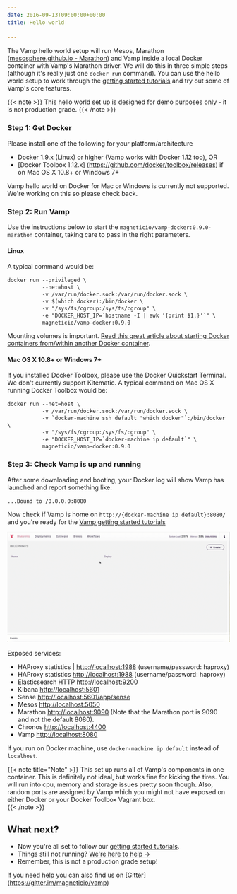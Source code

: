 ```yaml
---
date: 2016-09-13T09:00:00+00:00
title: Hello world

---
```


The Vamp hello world setup will run Mesos, Marathon ([mesosphere.github.io - Marathon](https://mesosphere.github.io/marathon/)) and Vamp inside a local Docker container with Vamp's Marathon driver.  We will do this in three simple steps (although it's really just one `docker run` command). You can use the hello world setup to work through the [getting started tutorials](/documentation/tutorials) and try out some of Vamp's core features.

{{< note >}}
This hello world set up is designed for demo purposes only - it is not production grade.
{{< /note >}}

### Step 1: Get Docker

Please install one of the following for your platform/architecture

- Docker 1.9.x (Linux) or higher (Vamp works with Docker 1.12 too), OR
- [Docker Toolbox 1.12.x] (https://github.com/docker/toolbox/releases) if on Mac OS X 10.8+ or Windows 7+ 

Vamp hello world on Docker for Mac or Windows is currently not supported. We're working on this so please check back. 

### Step 2: Run Vamp

Use the instructions below to start the `magneticio/vamp-docker:0.9.0-marathon` container, taking care to pass in the right parameters. 

#### Linux

A typical command would be:
```
docker run --privileged \
           --net=host \
           -v /var/run/docker.sock:/var/run/docker.sock \
           -v $(which docker):/bin/docker \
           -v "/sys/fs/cgroup:/sys/fs/cgroup" \
           -e "DOCKER_HOST_IP=`hostname -I | awk '{print $1;}'`" \
           magneticio/vamp-docker:0.9.0
```

Mounting volumes is important. [Read this great article about starting Docker containers from/within another Docker container](https://jpetazzo.github.io/2015/09/03/do-not-use-docker-in-docker-for-ci/).

#### Mac OS X 10.8+ or Windows 7+

If you installed Docker Toolbox, please use the Docker Quickstart Terminal. We don't currently support Kitematic. A typical command on Mac OS X running Docker Toolbox would be:
```
docker run --net=host \
           -v /var/run/docker.sock:/var/run/docker.sock \
           -v `docker-machine ssh default "which docker"`:/bin/docker \
           -v "/sys/fs/cgroup:/sys/fs/cgroup" \
           -e "DOCKER_HOST_IP=`docker-machine ip default`" \
           magneticio/vamp-docker:0.9.0
```

### Step 3: Check Vamp is up and running

After some downloading and booting, your Docker log will show Vamp has launched and report something like:

```
...Bound to /0.0.0.0:8080
```

Now check if Vamp is home on `http://{docker-machine ip default}:8080/` and you're ready for the [Vamp getting started tutorials](/documentation/tutorials/)

![](/images/screens/quicksetup-marathon-infopanel-v090.gif)

Exposed services:

- HAProxy statistics | [http://localhost:1988](http://localhost:1988) (username/password: haproxy) 
- HAProxy statistics [http://localhost:1988](http://localhost:1988) (username/password: haproxy)
- Elasticsearch HTTP [http://localhost:9200](http://localhost:9200)
- Kibana [http://localhost:5601](http://localhost:5601)
- Sense [http://localhost:5601/app/sense](http://localhost:5601/app/sense)
- Mesos [http://localhost:5050](http://localhost:5050)
- Marathon [http://localhost:9090](http://localhost:9090) (Note that the Marathon port is 9090 and not the default 8080).
- Chronos [http://localhost:4400](http://localhost:4400)
- Vamp [http://localhost:8080](http://localhost:8080)

If you run on Docker machine, use `docker-machine ip default` instead of `localhost`.

{{< note title="Note" >}}
This set up runs all of Vamp's components in one container. This is definitely not ideal, but works fine for kicking the tires.
You will run into cpu, memory and storage issues pretty soon though. Also, random ports are assigned by Vamp which you might not have exposed on either Docker or your Docker Toolbox Vagrant box.  
{{< /note >}}


## What next?

* Now you're all set to follow our [getting started tutorials](/documentation/tutorials/).
* Things still not running? [We're here to help →](https://github.com/magneticio/vamp/issues)
* Remember, this is not a production grade setup!

If you need help you can also find us on [Gitter] (https://gitter.im/magneticio/vamp)